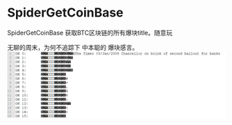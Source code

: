 # SpiderGetCoinBase
SpiderGetCoinBase 获取BTC区块链的所有爆块title。随意玩

无聊的周末，为何不追踪下 中本聪的 爆块感言。
![image](https://github.com/DengJianJing/SpiderGetCoinBase/blob/master/Run1.png)

